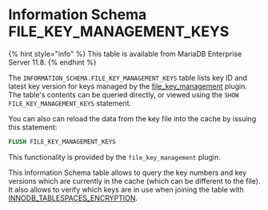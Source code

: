 # Information Schema FILE\_KEY\_MANAGEMENT\_KEYS

{% hint style="info" %}
This table is available from MariaDB Enterprise Server 11.8.
{% endhint %}

The `INFORMATION_SCHEMA.FILE_KEY_MANAGEMENT_KEYS` table lists key ID and latest key version for keys managed by the [file\_key\_management](../../../../../security/securing-mariadb/encryption/data-at-rest-encryption/key-management-and-encryption-plugins/file-key-management-encryption-plugin.md) plugin. The table's contents can be queried directly, or viewed using the `SHOW FILE_KEY_MANAGEMENT_KEYS` statement.

You can also can reload the data from the key file into the cache by issuing this statement:

```sql
FLUSH FILE_KEY_MANAGEMENT_KEYS
```

This functionality is provided by the `file_key_management` plugin.

This Information Schema table allows to query the key numbers and key versions which are currently in the cache (which can be different to the file). It also allows to verify which keys are in use when joining the table with [INNODB\_TABLESPACES\_ENCRYPTION](../information-schema-innodb-tables/information-schema-innodb_tablespaces_encryption-table.md).
